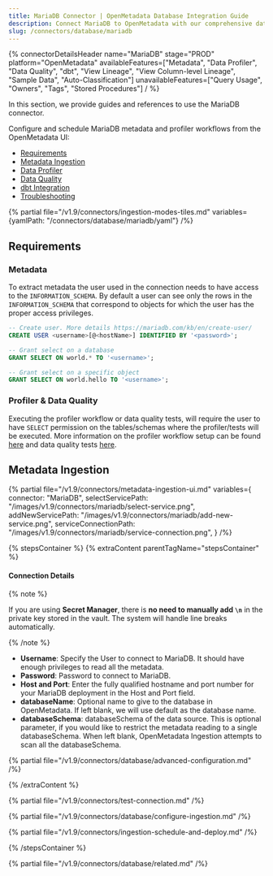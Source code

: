 ```yaml
---
title: MariaDB Connector | OpenMetadata Database Integration Guide
description: Connect MariaDB to OpenMetadata with our comprehensive database connector guide. Easy setup, configuration steps, and metadata extraction for your data catalog.
slug: /connectors/database/mariadb
---
```


{% connectorDetailsHeader
name="MariaDB"
stage="PROD"
platform="OpenMetadata"
availableFeatures=["Metadata", "Data Profiler", "Data Quality", "dbt", "View Lineage", "View Column-level Lineage", "Sample Data", "Auto-Classification"]
unavailableFeatures=["Query Usage", "Owners", "Tags", "Stored Procedures"]
/ %}

In this section, we provide guides and references to use the MariaDB connector.

Configure and schedule MariaDB metadata and profiler workflows from the OpenMetadata UI:

- [Requirements](#requirements)
- [Metadata Ingestion](#metadata-ingestion)
- [Data Profiler](/how-to-guides/data-quality-observability/profiler/workflow)
- [Data Quality](/how-to-guides/data-quality-observability/quality)
- [dbt Integration](/connectors/ingestion/workflows/dbt)
- [Troubleshooting](/connectors/database/mariadb/troubleshooting)

{% partial file="/v1.9/connectors/ingestion-modes-tiles.md" variables={yamlPath: "/connectors/database/mariadb/yaml"} /%}

## Requirements

### Metadata
To extract metadata the user used in the connection needs to have access to the `INFORMATION_SCHEMA`. By default a user can see only the rows in the `INFORMATION_SCHEMA` that correspond to objects for which the user has the proper access privileges.

```SQL
-- Create user. More details https://mariadb.com/kb/en/create-user/
CREATE USER <username>[@<hostName>] IDENTIFIED BY '<password>';

-- Grant select on a database
GRANT SELECT ON world.* TO '<username>';

-- Grant select on a specific object
GRANT SELECT ON world.hello TO '<username>';
```

### Profiler & Data Quality
Executing the profiler workflow or data quality tests, will require the user to have `SELECT` permission on the tables/schemas where the profiler/tests will be executed. More information on the profiler workflow setup can be found [here](/how-to-guides/data-quality-observability/profiler/workflow) and data quality tests [here](/how-to-guides/data-quality-observability/quality).

## Metadata Ingestion

{% partial 
  file="/v1.9/connectors/metadata-ingestion-ui.md" 
  variables={
    connector: "MariaDB", 
    selectServicePath: "/images/v1.9/connectors/mariadb/select-service.png",
    addNewServicePath: "/images/v1.9/connectors/mariadb/add-new-service.png",
    serviceConnectionPath: "/images/v1.9/connectors/mariadb/service-connection.png",
} 
/%}

{% stepsContainer %}
{% extraContent parentTagName="stepsContainer" %}

#### Connection Details

{% note %}

If you are using **Secret Manager**, there is **no need to manually add `\n`** in the private key stored in the vault. The system will handle line breaks automatically.

{% /note %}

- **Username**: Specify the User to connect to MariaDB. It should have enough privileges to read all the metadata.
- **Password**: Password to connect to MariaDB.
- **Host and Port**: Enter the fully qualified hostname and port number for your MariaDB deployment in the Host and Port field.
- **databaseName**: Optional name to give to the database in OpenMetadata. If left blank, we will use default as the database name.
- **databaseSchema**: databaseSchema of the data source. This is optional parameter, if you would like to restrict the metadata reading to a single databaseSchema. When left blank, OpenMetadata Ingestion attempts to scan all the databaseSchema.

{% partial file="/v1.9/connectors/database/advanced-configuration.md" /%}

{% /extraContent %}

{% partial file="/v1.9/connectors/test-connection.md" /%}

{% partial file="/v1.9/connectors/database/configure-ingestion.md" /%}

{% partial file="/v1.9/connectors/ingestion-schedule-and-deploy.md" /%}

{% /stepsContainer %}

{% partial file="/v1.9/connectors/database/related.md" /%}
